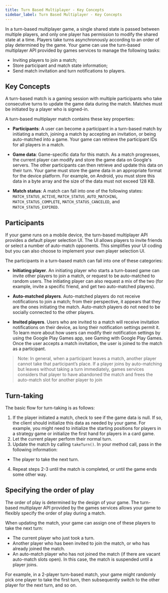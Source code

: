 ```yaml
---
title: Turn Based Multiplayer - Key Concepts
sidebar_label: Turn Based Multiplayer - Key Concepts
---
```



In a turn-based multiplayer game, a single shared state is passed between multiple players, 
and only one player has permission to modify the shared state at a time. Players take turns 
asynchronously according to an order of play determined by the game. Your game can use the 
turn-based multiplayer API provided by games services to manage the following tasks:

- Inviting players to join a match;
- Store participant and match state information;
- Send match invitation and turn notifications to players.


## Key Concepts

A turn-based match is a gaming session with multiple participants who take consecutive turns to update the game data during the match. 
Matches must be initiated by a player who is signed-in.

A turn-based multiplayer match contains these key properties:

- **Participants**: A user can become a participant in a turn-based match by initiating a match, joining a match by accepting an invitation, or being auto-matched into a game. Your game can retrieve the participant IDs for all players in a match.

- **Game data**: Game-specific data for this match. As a match progresses, the current player can modify and store the game data on Google's servers. The other participants can then retrieve and update this data on their turn. Your game must store the game data in an appropriate format for the device platform. For example, on Android, you must store this data in a byte array and the size of the data must not exceed 128 KB.

- **Match status**: A match can fall into one of the following states: `MATCH_STATUS_ACTIVE`, `MATCH_STATUS_AUTO_MATCHING`, `MATCH_STATUS_COMPLETE`, `MATCH_STATUS_CANCELED`, and `MATCH_STATUS_EXPIRED`.



## Participants

If your game runs on a mobile device, the turn-based multiplayer API provides a default player selection UI. The UI allows players to invite friends or select a number of auto-match opponents. This simplifies your UI coding but you can also choose to implement your own player selection UI.

The participants in a turn-based match can fall into one of these categories:

- **Initiating player**. An initiating player who starts a turn-based game can invite other players to join a match, or request to be auto-matched to random users. The initiating player can also request a mix of the two (for example, invite a specific friend, and get two auto-matched players).

- **Auto-matched players**. Auto-matched players do not receive notifications to join a match; from their perspective, it appears that they are the ones initiating the match. Auto-match players do not need to be socially connected to the other players.

- **Invited players**. Users who are invited to a match will receive invitation notifications on their device, as long their notification settings permit it. To learn more about how users can modify their notification settings by using the Google Play Games app, see Gaming with Google Play Games. Once the user accepts a match invitation, the user is joined to the match as a participant.

>
> Note: In general, when a participant leaves a match, another player cannot take that participant’s place. If a player joins by auto-matching but leaves without taking a turn immediately, games services considers that player to have abandoned the match and frees the auto-match slot for another player to join
>



## Turn-taking

The basic flow for turn-taking is as follows:

1. If the player initiated a match, check to see if the game data is null. If so, the client should initialize this data as needed by your game. For example, you might need to initialize the starting positions for players in a strategy game or initialize the first hand for players in a card game.
2. Let the current player perform their normal turn.
3. Update the match by calling `takeTurn()`. In your method call, pass in the following information:
  - The player to take the next turn.
4. Repeat steps 2-3 until the match is completed, or until the game ends some other way.


## Specifying the order of play

The order of play is determined by the design of your game. The turn-based multiplayer API provided by the games services allows your game to flexibly specify the order of play during a match.

When updating the match, your game can assign one of these players to take the next turn:

- The current player who just took a turn.
- Another player who has been invited to join the match, or who has already joined the match.
- An auto-match player who has not joined the match (if there are vacant auto-match slots open). In this case, the match is suspended until a player joins.

For example, in a 2-player turn-based match, your game might randomly pick one player to take the first turn, then subsequently switch to the other player for the next turn, and so on.


